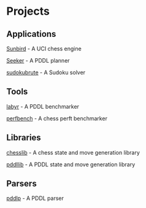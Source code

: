 

# Projects
## Applications
[Sunbird](https://github.com/jamadaha/Sunbird) - A UCI chess engine

[Seeker](https://github.com/jamadaha/seeker) - A PDDL planner

[sudokubrute](https://github.com/jamadaha/sudokubrute) - A Sudoku solver

## Tools
[labyr](https://github.com/jamadaha/labyr) - A PDDL benchmarker

[perfbench](https://github.com/jamadaha/perfbench) - A chess perft benchmarker

## Libraries
[chesslib](https://github.com/jamadaha/chesslib) - A chess state and move generation library

[pddllib](https://github.com/jamadaha/pddllib) - A PDDL state and move generation library

## Parsers
[pddlp](https://github.com/jamadaha/pddlp) - A PDDL parser
